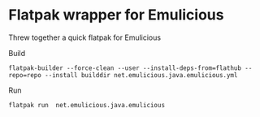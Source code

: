 # Flatpak wrapper for Emulicious
Threw together a quick flatpak for Emulicious

Build
```
flatpak-builder --force-clean --user --install-deps-from=flathub --repo=repo --install builddir net.emulicious.java.emulicious.yml
```

Run
```
flatpak run  net.emulicious.java.emulicious
```
